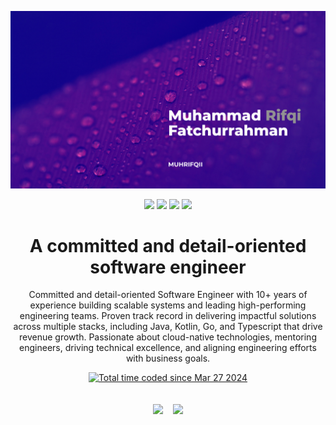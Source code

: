 ![cover](assets/cover_image.png)

<div align="center">
<a href="https://muhrifqii.com"><img src="https://img.shields.io/badge/-muhrifqii.com-green?style=flat-square&link=https://muhrifqii.com" /></a>
<a href="mailto:muh_rif@live.com"><img src="https://img.shields.io/badge/-muh_rif@live.com-1013a8?style=flat-square&logo=microsoft-outlook&logoColor=white&link=mailto:muh_rif@live.com" /></a>
<a href="https://www.linkedin.com/in/muhrifqi"><img src="https://img.shields.io/badge/-muhrifqii-blue?style=flat-square&logo=Linkedin&logoColor=white&link=https://www.linkedin.com/in/muhrifqii" /></a>
<a href="https://www.twitter.com/muhrifqii"><img src="https://img.shields.io/badge/-@muhrifqii-4043c8?style=flat-square&logo=twitter&logoColor=white&link=https://www.twitter.com/muhrifqii)"/></a>
</div>

<div align="center">
  <h1>
    A committed and detail-oriented software engineer
  </h1>
  <p>Committed and detail-oriented Software Engineer with 10+ years of experience building scalable systems and leading high-performing engineering teams. Proven track record in delivering impactful solutions across multiple stacks, including Java, Kotlin, Go, and Typescript that drive revenue growth. Passionate about cloud-native technologies, mentoring engineers, driving technical excellence, and aligning engineering efforts with business goals.</p>
<!--   <p>
    I have wide coverage of technology for multiple stacks. My experience started with native mobile dev for 5 years using Java, Kotlin, and Swift language. Continued with more than 5 years of experience in Fullstack Development, using Spring Boot Java as the backend, and using both react and angular as the frontend, all running on Google Cloud Platform.
  </p> -->
</div>
<div align="center">
  <a href="https://wakatime.com/@018e7cc3-0f6c-4100-a3fe-eca695d4adb4"><img src="https://wakatime.com/badge/user/018e7cc3-0f6c-4100-a3fe-eca695d4adb4.svg" alt="Total time coded since Mar 27 2024" /></a></div>
<div align="center">
<br/>
<br/>

<picture>
  <!-- <source
    srcset="https://github-readme-stats.vercel.app/api?username=muhrifqii&show_icons=true&theme=dark"
    media="(prefers-color-scheme: dark)"
  /> -->
  <!-- <source
    srcset="https://github-readme-stats.vercel.app/api?username=muhrifqii&show_icons=true"
    media="(prefers-color-scheme: light), (prefers-color-scheme: no-preference)"
  /> -->
  <img src="https://github-readme-stats.vercel.app/api?username=muhrifqii&show_icons=true&rank_icons=github&show=prs_merged" />
</picture>
&nbsp;&nbsp;
<picture>
  <img src="https://github-readme-stats.vercel.app/api/top-langs/?username=muhrifqii&size_weight=0&count_weight=1&layout=compact&langs_count=10&hide=dockerfile,makefile,html,scss,css,vim%20script"/>
</picture>
</div>
